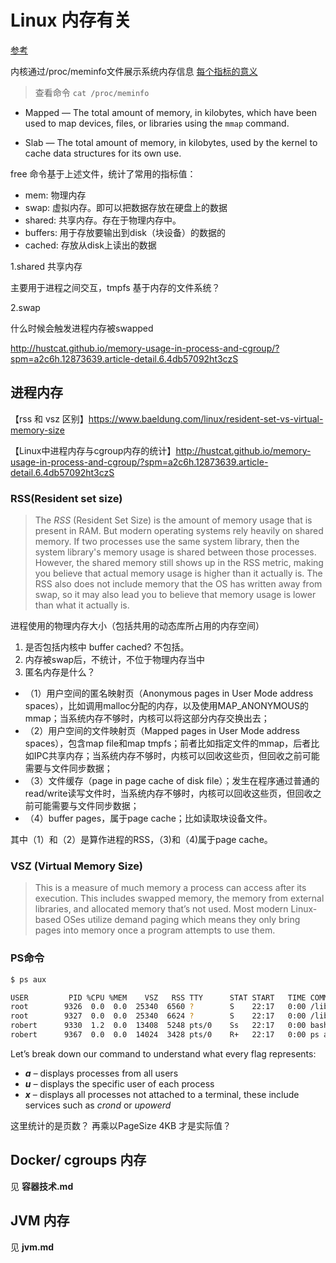 # Linux 内存有关

[参考](https://www.cnblogs.com/xuxinkun/p/5541894.html)

内核通过/proc/meminfo文件展示系统内存信息 [每个指标的意义](https://superuser.com/questions/521551/cat-proc-meminfo-what-do-all-those-numbers-mean/521552#521552)

> 查看命令 `cat /proc/meminfo`

- Mapped — The total amount of memory, in kilobytes, which have been used to map devices, files, or libraries using the `mmap` command.

- Slab — The total amount of memory, in kilobytes, used by the kernel to cache data structures for its own use.

free 命令基于上述文件，统计了常用的指标值：



- mem: 物理内存
- swap: 虚拟内存。即可以把数据存放在硬盘上的数据
- shared: 共享内存。存在于物理内存中。
- buffers: 用于存放要输出到disk（块设备）的数据的
- cached: 存放从disk上读出的数据

1.shared 共享内存

主要用于进程之间交互，tmpfs 基于内存的文件系统？

2.swap 

什么时候会触发进程内存被swapped

http://hustcat.github.io/memory-usage-in-process-and-cgroup/?spm=a2c6h.12873639.article-detail.6.4db57092ht3czS

## 进程内存

【rss 和 vsz 区别】https://www.baeldung.com/linux/resident-set-vs-virtual-memory-size

【Linux中进程内存与cgroup内存的统计】http://hustcat.github.io/memory-usage-in-process-and-cgroup/?spm=a2c6h.12873639.article-detail.6.4db57092ht3czS



### RSS(Resident set size)

>The *RSS* (Resident Set Size) is the amount of memory usage that is present in RAM. But modern operating systems rely heavily on shared memory. If two processes use the same system library, then the system library's memory usage is shared between those processes. However, the shared memory still shows up in the RSS metric, making you believe that actual memory usage is higher than it actually is. The RSS also does not include memory that the OS has written away from swap, so it may also lead you to believe that memory usage is lower than what it actually is.

进程使用的物理内存大小（包括共用的动态库所占用的内存空间）

1. 是否包括内核中 buffer cached? 不包括。
2. 内存被swap后，不统计，不位于物理内存当中
3. 匿名内存是什么？

- （1）用户空间的匿名映射页（Anonymous pages in User Mode address spaces），比如调用malloc分配的内存，以及使用MAP_ANONYMOUS的mmap；当系统内存不够时，内核可以将这部分内存交换出去；
- （2）用户空间的文件映射页（Mapped pages in User Mode address spaces），包含map file和map tmpfs；前者比如指定文件的mmap，后者比如IPC共享内存；当系统内存不够时，内核可以回收这些页，但回收之前可能需要与文件同步数据；
- （3）文件缓存（page in page cache of disk file）；发生在程序通过普通的read/write读写文件时，当系统内存不够时，内核可以回收这些页，但回收之前可能需要与文件同步数据；
- （4）buffer pages，属于page cache；比如读取块设备文件。

其中（1）和（2）是算作进程的RSS，（3)和（4)属于page cache。

### VSZ (Virtual Memory Size)

>This is a measure of much memory a process can access after its execution.
This includes swapped memory, the memory from external libraries, and allocated memory that’s not used.
Most modern Linux-based OSes utilize demand paging which means they only bring pages into memory once a program attempts to use them.

### PS命令

```bash
$ ps aux

USER         PID %CPU %MEM    VSZ   RSS TTY      STAT START   TIME COMMAND
root        9326  0.0  0.0  25340  6560 ?        S    22:17   0:00 /lib/systemd/
root        9327  0.0  0.0  25340  6624 ?        S    22:17   0:00 /lib/systemd/
robert      9330  1.2  0.0  13408  5248 pts/0    Ss   22:17   0:00 bash
robert      9367  0.0  0.0  14024  3428 pts/0    R+   22:17   0:00 ps aux
```

Let’s break down our command to understand what every flag represents:

- ***a** –* displays processes from all users
- ***u** –* displays the specific user of each process
- ***x*** – displays all processes not attached to a terminal, these include services such as *crond* or *upowerd*

这里统计的是页数？ 再乘以PageSize 4KB 才是实际值？



## Docker/ cgroups 内存

见 **容器技术.md**

## JVM 内存

见 **jvm.md**
